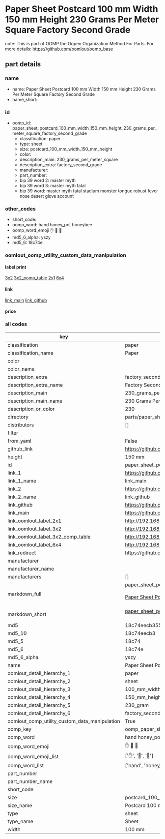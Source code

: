 # Paper Sheet Postcard 100 mm Width 150 mm Height 230 Grams Per Meter Square Factory Second Grade  

note: This is part of OOMP the Oopen Organization Method For Parts. For more details: https://github.com/oomlout/oomp_base

##  part details
  







### name
* name: Paper Sheet Postcard 100 mm Width 150 mm Height 230 Grams Per Meter Square Factory Second Grade
* name_short: 
### id
* oomp_id: paper_sheet_postcard_100_mm_width_150_mm_height_230_grams_per_meter_square_factory_second_grade
  * classification: paper
  * type: sheet
  * size: postcard_100_mm_width_150_mm_height
  * color: 
  * description_main: 230_grams_per_meter_square
  * description_extra: factory_second_grade
  * manufacturer: 
  * part_number: 
  * bip 39 word 2: master myth
  * bip 39 word 3: master myth fatal
  * bip 39 word: master myth fatal stadium monster tongue robust fever nose desert glove account

### other_codes
* short_code: 
* oomp_word: hand honey_pot honeybee
* oomp_word_emoji :hand: :honey_pot: :honeybee:
* md5_6_alpha: yszy
* md5_6: 18c74e






### oomlout_oomp_utility_custom_data_manipulation
#### label print
[3x2](http://192.168.1.245:1112/?label=oomp%20yszy)
[3x2_oomp_table](http://192.168.1.108:1112/?label=oomp%20yszy)
[2x1](http://192.168.1.242:1112/?label=oomp%20yszy)
[6x4](http://192.168.1.55:1112/?label=oomp%20yszy)    

#### link

[link_main](https://github.com/oomlout/oomlout_oomp_version_1_messy/tree/main/parts/paper_sheet_postcard_100_mm_width_150_mm_height_230_grams_per_meter_square_factory_second_grade) [link_github](https://github.com/oomlout/oomlout_oomp_version_1_messy/tree/main/parts/paper_sheet_postcard_100_mm_width_150_mm_height_230_grams_per_meter_square_factory_second_grade)                             

#### price







### all codes 
| key | value |  
| --- | --- |  
| classification | paper |  
| classification_name | Paper |  
| color |  |  
| color_name |  |  
| description_extra | factory_second_grade |  
| description_extra_name | Factory Second Grade |  
| description_main | 230_grams_per_meter_square |  
| description_main_name | 230 Grams Per Meter Square |  
| description_or_color | 230 |  
| directory | parts/paper_sheet_postcard_100_mm_width_150_mm_height_230_grams_per_meter_square_factory_second_grade |  
| distributors | [] |  
| filter |  |  
| from_yaml | False |  
| github_link | https://github.com/oomlout/oomlout_oomp_part_src/tree/main/parts/paper_sheet_postcard_100_mm_width_150_mm_height_230_grams_per_meter_square_factory_second_grade |  
| height | 150 mm |  
| id | paper_sheet_postcard_100_mm_width_150_mm_height_230_grams_per_meter_square_factory_second_grade |  
| link_1 | https://github.com/oomlout/oomlout_oomp_version_1_messy/tree/main/parts/paper_sheet_postcard_100_mm_width_150_mm_height_230_grams_per_meter_square_factory_second_grade |  
| link_1_name | link_main |  
| link_2 | https://github.com/oomlout/oomlout_oomp_version_1_messy/tree/main/parts/paper_sheet_postcard_100_mm_width_150_mm_height_230_grams_per_meter_square_factory_second_grade |  
| link_2_name | link_github |  
| link_github | https://github.com/oomlout/oomlout_oomp_version_1_messy/tree/main/parts/paper_sheet_postcard_100_mm_width_150_mm_height_230_grams_per_meter_square_factory_second_grade |  
| link_main | https://github.com/oomlout/oomlout_oomp_version_1_messy/tree/main/parts/paper_sheet_postcard_100_mm_width_150_mm_height_230_grams_per_meter_square_factory_second_grade |  
| link_oomlout_label_2x1 | http://192.168.1.242:1112/?label=oomp%20yszy |  
| link_oomlout_label_3x2 | http://192.168.1.245:1112/?label=oomp%20yszy |  
| link_oomlout_label_3x2_oomp_table | http://192.168.1.108:1112/?label=oomp%20yszy |  
| link_oomlout_label_6x4 | http://192.168.1.55:1112/?label=oomp%20yszy |  
| link_redirect | https://github.com/oomlout/oomlout_oomp_version_1_messy/tree/main/parts/paper_sheet_postcard_100_mm_width_150_mm_height_230_grams_per_meter_square_factory_second_grade |  
| manufacturer |  |  
| manufacturer_name |  |  
| manufacturers | [] |  
| markdown_full | [paper_sheet_postcard_100_mm_width_150_mm_height_230_grams_per_meter_square_factory_second_grade](none)<br>[](none)<br>[Paper Sheet Postcard 100 Mm Width 150 Mm Height 230 Grams Per Meter Square Factory Second Grade](none)<br><br> |  
| markdown_short | [paper_sheet_postcard_100_mm_width_150_mm_height_230_grams_per_meter_square_factory_second_grade](none)<br><br> |  
| md5 | 18c74eecb355776b91c7ad3ea724a445 |  
| md5_10 | 18c74eecb3 |  
| md5_5 | 18c74 |  
| md5_6 | 18c74e |  
| md5_6_alpha | yszy |  
| name | Paper Sheet Postcard 100 mm Width 150 mm Height 230 Grams Per Meter Square Factory Second Grade |  
| oomlout_detail_hierarchy_1 | paper |  
| oomlout_detail_hierarchy_2 | sheet |  
| oomlout_detail_hierarchy_3 | 100_mm_width |  
| oomlout_detail_hierarchy_4 | 150_mm_height |  
| oomlout_detail_hierarchy_5 | 230_gram |  
| oomlout_detail_hierarchy_6 | factory_second_grade |  
| oomlout_oomp_utility_custom_data_manipulation | True |  
| oomp_key | oomp_paper_sheet_postcard_100_mm_width_150_mm_height_230_grams_per_meter_square_factory_second_grade |  
| oomp_word | hand honey_pot honeybee |  
| oomp_word_emoji | :hand: :honey_pot: :honeybee: |  
| oomp_word_emoji_list | [':hand:', ':honey_pot:', ':honeybee:'] |  
| oomp_word_list | ['hand', 'honey_pot', 'honeybee'] |  
| part_number |  |  
| part_number_name |  |  
| short_code |  |  
| size | postcard_100_mm_width_150_mm_height |  
| size_name | Postcard 100 mm Width 150 mm Height |  
| type | sheet |  
| type_name | Sheet |  
| width | 100 mm |  

